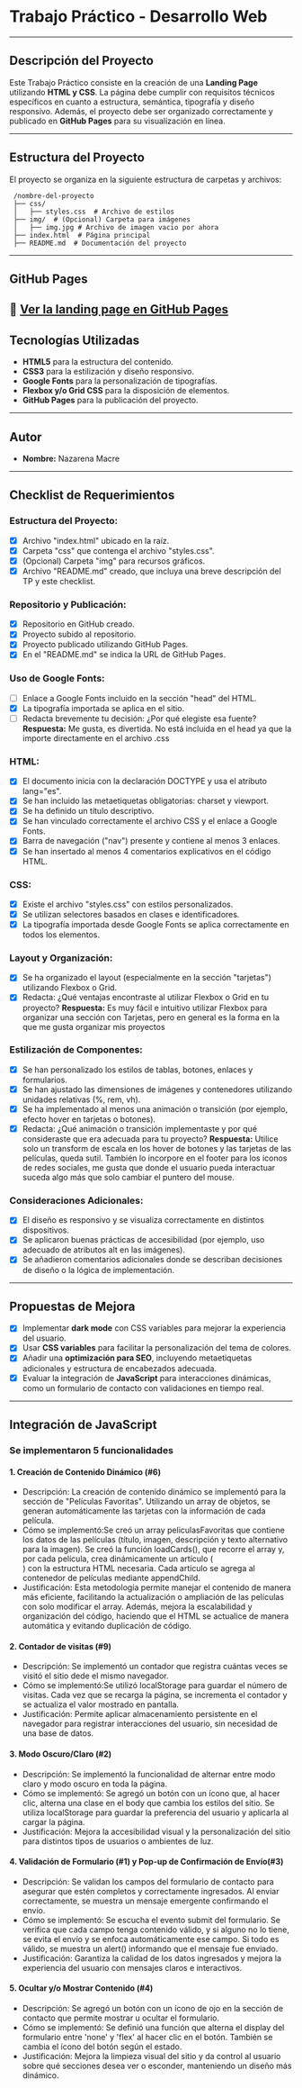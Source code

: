 # Trabajo Práctico - Desarrollo Web

---
## Descripción del Proyecto
Este Trabajo Práctico consiste en la creación de una **Landing Page** utilizando **HTML y CSS**. La página debe cumplir con requisitos técnicos específicos en cuanto a estructura, semántica, tipografía y diseño responsivo. Además, el proyecto debe ser organizado correctamente y publicado en **GitHub Pages** para su visualización en línea.

---
## Estructura del Proyecto
El proyecto se organiza en la siguiente estructura de carpetas y archivos:
```
 /nombre-del-proyecto
 ├── css/
 │   ├── styles.css  # Archivo de estilos
 ├── img/  # (Opcional) Carpeta para imágenes
 │   ├── img.jpg # Archivo de imagen vacio por ahora
 ├── index.html  # Página principal
 ├── README.md  # Documentación del proyecto
```
---
## GitHub Pages
🔗 [Ver la landing page en GitHub Pages](https://gabycrem.github.io/IFTS29-FrontEnd-PFO2-Ind/)
---
## Tecnologías Utilizadas
- **HTML5** para la estructura del contenido.
- **CSS3** para la estilización y diseño responsivo.
- **Google Fonts** para la personalización de tipografías.
- **Flexbox y/o Grid CSS** para la disposición de elementos.
- **GitHub Pages** para la publicación del proyecto.

---
## Autor
- **Nombre:** Nazarena Macre

---
## Checklist de Requerimientos

### Estructura del Proyecto:
- [X] Archivo "index.html" ubicado en la raíz.
- [X] Carpeta "css" que contenga el archivo "styles.css".
- [X] (Opcional) Carpeta "img" para recursos gráficos.
- [X] Archivo "README.md" creado, que incluya una breve descripción del TP y este checklist.

### Repositorio y Publicación:
- [X] Repositorio en GitHub creado.
- [X] Proyecto subido al repositorio.
- [X] Proyecto publicado utilizando GitHub Pages.
- [X] En el "README.md" se indica la URL de GitHub Pages.

### Uso de Google Fonts:
- [ ] Enlace a Google Fonts incluido en la sección "head" del HTML.
- [X] La tipografía importada se aplica en el sitio.
- [ ] Redacta brevemente tu decisión: ¿Por qué elegiste esa fuente?
  **Respuesta:** Me gusta, es divertida. No está incluida en el head ya que la importe directamente en el archivo .css

### HTML:
- [X] El documento inicia con la declaración DOCTYPE y usa el atributo lang="es".
- [X] Se han incluido las metaetiquetas obligatorias: charset y viewport.
- [X] Se ha definido un título descriptivo.
- [X] Se han vinculado correctamente el archivo CSS y el enlace a Google Fonts.
- [X] Barra de navegación ("nav") presente y contiene al menos 3 enlaces.
- [X] Se han insertado al menos 4 comentarios explicativos en el código HTML.

### CSS:
- [X] Existe el archivo "styles.css" con estilos personalizados.
- [X] Se utilizan selectores basados en clases e identificadores.
- [X] La tipografía importada desde Google Fonts se aplica correctamente en todos los elementos.

### Layout y Organización:
- [X] Se ha organizado el layout (especialmente en la sección "tarjetas") utilizando Flexbox o Grid.
- [X] Redacta: ¿Qué ventajas encontraste al utilizar Flexbox o Grid en tu proyecto?
  **Respuesta:** Es muy fácil e intuitivo utilizar Flexbox para organizar una sección con Tarjetas, pero en general es la forma en la que me gusta organizar mis proyectos

### Estilización de Componentes:
- [X] Se han personalizado los estilos de tablas, botones, enlaces y formularios.
- [X] Se han ajustado las dimensiones de imágenes y contenedores utilizando unidades relativas (%, rem, vh).
- [X] Se ha implementado al menos una animación o transición (por ejemplo, efecto hover en tarjetas o botones).
- [X] Redacta: ¿Qué animación o transición implementaste y por qué consideraste que era adecuada para tu proyecto?
  **Respuesta:** Utilice solo un transform de escala en los hover de botones y las tarjetas de las películas, queda sutil. También lo incorpore en el footer para los iconos de redes sociales, me gusta que donde el usuario pueda interactuar suceda algo más que solo cambiar el puntero del mouse. 

### Consideraciones Adicionales:
- [X] El diseño es responsivo y se visualiza correctamente en distintos dispositivos.
- [X] Se aplicaron buenas prácticas de accesibilidad (por ejemplo, uso adecuado de atributos alt en las imágenes).
- [X] Se añadieron comentarios adicionales donde se describan decisiones de diseño o la lógica de implementación.

---
## Propuestas de Mejora
- [X] Implementar **dark mode** con CSS variables para mejorar la experiencia del usuario.
- [X] Usar **CSS variables** para facilitar la personalización del tema de colores.
- [X] Añadir una **optimización para SEO**, incluyendo metaetiquetas adicionales y estructura de encabezados adecuada.
- [X] Evaluar la integración de **JavaScript** para interacciones dinámicas, como un formulario de contacto con validaciones en tiempo real.

---
## Integración de JavaScript

### Se implementaron 5 funcionalidades

#### 1. Creación de Contenido Dinámico (#6)
 * Descripción: La creación de contenido dinámico se implementó para la sección de "Películas Favoritas". Utilizando un array de objetos, se generan automáticamente las tarjetas con la información de cada película.
 * Cómo se implementó:Se creó un array peliculasFavoritas que contiene los datos de las películas (título, imagen, descripción y texto alternativo para la imagen). Se creó la función loadCards(), que recorre el array y, por cada película, crea dinámicamente un artículo (<article>) con la estructura HTML necesaria. Cada artículo se agrega al contenedor de películas mediante appendChild.
 * Justificación: Esta metodología permite manejar el contenido de manera más eficiente, facilitando la actualización o ampliación de las películas con solo modificar el array. Además, mejora la escalabilidad y organización del código, haciendo que el HTML se actualice de manera automática y evitando duplicación de código.

#### 2. Contador de visitas (#9)
* Descripción: Se implementó un contador que registra cuántas veces se visitó el sitio dede el mismo navegador.
* Cómo se implementó:Se utilizó localStorage para guardar el número de visitas. Cada vez que se recarga la página, se incrementa el contador y se actualiza el valor mostrado en pantalla.
* Justificación: Permite aplicar almacenamiento persistente en el navegador para registrar interacciones del usuario, sin necesidad de una base de datos.


#### 3. Modo Oscuro/Claro (#2)
* Descripción: Se implementó la funcionalidad de alternar entre modo claro y modo oscuro en toda la página.
* Cómo se implementó: Se agregó un botón con un ícono que, al hacer clic, alterna una clase en el body que cambia los estilos del sitio. Se utiliza localStorage para guardar la preferencia del usuario y aplicarla al cargar la página.
* Justificación: Mejora la accesibilidad visual y la personalización del sitio para distintos tipos de usuarios o ambientes de luz.

#### 4. Validación de Formulario (#1) y Pop-up de Confirmación de Envío(#3)
* Descripción: Se validan los campos del formulario de contacto para asegurar que estén completos y correctamente ingresados. Al enviar correctamente, se muestra un mensaje emergente confirmando el envío.
* Cómo se implementó: Se escucha el evento submit del formulario. Se verifica que cada campo tenga contenido válido, y si alguno no lo tiene, se evita el envío y se enfoca automáticamente ese campo. Si todo es válido, se muestra un alert() informando que el mensaje fue enviado.
* Justificación:  Garantiza la calidad de los datos ingresados y mejora la experiencia del usuario con mensajes claros e interactivos.


#### 5. Ocultar y/o Mostrar Contenido (#4)
* Descripción:  Se agregó un botón con un ícono de ojo en la sección de contacto que permite mostrar u ocultar el formulario.
* Cómo se implementó:  Se definió una función que alterna el display del formulario entre 'none' y 'flex' al hacer clic en el botón. También se cambia el ícono del botón según el estado.
* Justificación: Mejora la limpieza visual del sitio y da control al usuario sobre qué secciones desea ver o esconder, manteniendo un diseño más dinámico.
